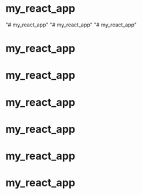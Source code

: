 # my_react_app
"# my_react_app" 
"# my_react_app" 
"# my_react_app" 
# my_react_app
# my_react_app
# my_react_app
# my_react_app
# my_react_app
# my_react_app



















